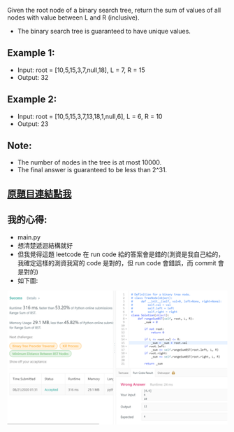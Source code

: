 Given the root node of a binary search tree, return the sum of values of all nodes with value between L and R (inclusive).

* The binary search tree is guaranteed to have unique values.

 

## Example 1:

* Input: root = [10,5,15,3,7,null,18], L = 7, R = 15
* Output: 32
## Example 2:

* Input: root = [10,5,15,3,7,13,18,1,null,6], L = 6, R = 10
* Output: 23
 

## Note:

* The number of nodes in the tree is at most 10000.
* The final answer is guaranteed to be less than 2^31.

## [原題目連結點我](https://leetcode.com/problems/range-sum-of-bst/)
	
## 我的心得:
* main.py 
* 想清楚遞迴結構就好
* 但我覺得這題 leetcode 在 run code 給的答案會是錯的(測資是我自己給的，我確定這樣的測資我寫的 code 是對的，但 run code 會錯誤，而 commit 會是對的)
* 如下圖:  

![avatar](./weird.png)
